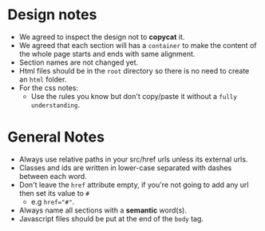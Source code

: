 # Design notes
- We agreed to inspect the design not to **copycat** it.
- We agreed that each section will has a `container` to make the content of the whole page starts and ends with same alignment.
- Section names are not changed yet.
- Html files should be in the `root` directory so there is no need to create an `html` folder.
- For the css notes:
    - Use the rules you know but don't copy/paste it without a `fully understanding`.
  
# General Notes
- Always use relative paths in your src/href urls unless its external urls.
- Classes and ids are written in lower-case separated with dashes between each word.
- Don't leave the `href` attribute empty, if you're not going to add any url then set its value to `#` 
    - e.g `href="#"`.
- Always name all sections with a **semantic** word(s).
- Javascript files should be put at the end of the `body` tag.
 